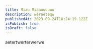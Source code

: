 ```yaml
---
title: Miau Miaauuuuuu
description: weraeteqw
publishedAt: 2023-09-24T18:24:19.122Z
isPublish: true
isDraft: false
---
```

a﻿etertwerterwerwe